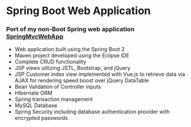 # Spring Boot Web Application
### Port of my non-Boot Spring web application [SpringMvcWebApp](https://github.com/UniquelySimilar/SpringMvcWebApp)
* Web application built using the Spring Boot 2
* Maven project developed using the Eclipse IDE
* Complete CRUD functionality
* JSP views utilizing JSTL, Bootstrap, and jQuery
* JSP Customer index view implemented with Vue.js to retrieve data via AJAX for rendering speed boost over jQuery DataTable
* Bean Validation of Controller inputs
* Hibernate ORM
* Spring transaction management
* MySQL Database
* Spring Security including database authentication provider with encrypted passwords
